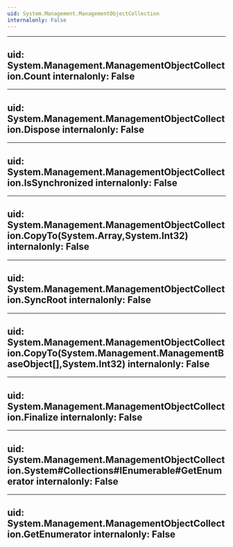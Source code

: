 ```yaml
---
uid: System.Management.ManagementObjectCollection
internalonly: False
---
```


---
uid: System.Management.ManagementObjectCollection.Count
internalonly: False
---

---
uid: System.Management.ManagementObjectCollection.Dispose
internalonly: False
---

---
uid: System.Management.ManagementObjectCollection.IsSynchronized
internalonly: False
---

---
uid: System.Management.ManagementObjectCollection.CopyTo(System.Array,System.Int32)
internalonly: False
---

---
uid: System.Management.ManagementObjectCollection.SyncRoot
internalonly: False
---

---
uid: System.Management.ManagementObjectCollection.CopyTo(System.Management.ManagementBaseObject[],System.Int32)
internalonly: False
---

---
uid: System.Management.ManagementObjectCollection.Finalize
internalonly: False
---

---
uid: System.Management.ManagementObjectCollection.System#Collections#IEnumerable#GetEnumerator
internalonly: False
---

---
uid: System.Management.ManagementObjectCollection.GetEnumerator
internalonly: False
---

